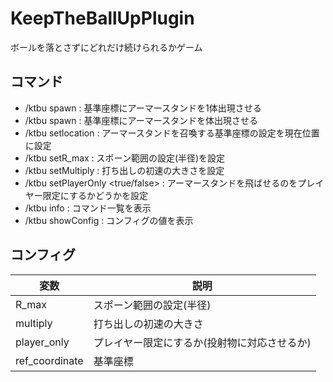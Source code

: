 # KeepTheBallUpPlugin
ボールを落とさずにどれだけ続けられるかゲーム
## コマンド
- /ktbu spawn : 基準座標にアーマースタンドを1体出現させる
- /ktbu spawn <num> : 基準座標にアーマースタンドを<num>体出現させる
- /ktbu setlocation : アーマースタンドを召喚する基準座標の設定を現在位置に設定
- /ktbu setR_max <value> : スポーン範囲の設定(半径)を設定
- /ktbu setMultiply <value> : 打ち出しの初速の大きさを設定
- /ktbu setPlayerOnly <true/false> : アーマースタンドを飛ばせるのをプレイヤー限定にするかどうかを設定
- /ktbu info : コマンド一覧を表示
- /ktbu showConfig : コンフィグの値を表示
## コンフィグ
|  変数 |  説明  |
| ---- | ---- |
|   R_max |  スポーン範囲の設定(半径)  |
|  multiply  |  打ち出しの初速の大きさ  |
| player_only | プレイヤー限定にするか(投射物に対応させるか) |
| ref_coordinate | 基準座標 |
